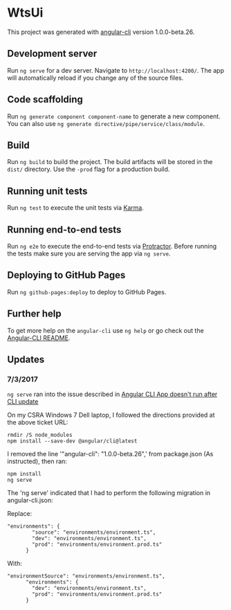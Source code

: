 # WtsUi

This project was generated with [angular-cli](https://github.com/angular/angular-cli) version 1.0.0-beta.26.

## Development server
Run `ng serve` for a dev server. Navigate to `http://localhost:4200/`. The app will automatically reload if you change any of the source files.

## Code scaffolding

Run `ng generate component component-name` to generate a new component. You can also use `ng generate directive/pipe/service/class/module`.

## Build

Run `ng build` to build the project. The build artifacts will be stored in the `dist/` directory. Use the `-prod` flag for a production build.

## Running unit tests

Run `ng test` to execute the unit tests via [Karma](https://karma-runner.github.io).

## Running end-to-end tests

Run `ng e2e` to execute the end-to-end tests via [Protractor](http://www.protractortest.org/).
Before running the tests make sure you are serving the app via `ng serve`.

## Deploying to GitHub Pages

Run `ng github-pages:deploy` to deploy to GitHub Pages.

## Further help

To get more help on the `angular-cli` use `ng help` or go check out the [Angular-CLI README](https://github.com/angular/angular-cli/blob/master/README.md).

## Updates

### 7/3/2017

`ng serve` ran into the issue described in [Angular CLI App doesn't run after CLI update](https://github.com/angular/angular-cli/issues/4679)

On my CSRA Windows 7 Dell laptop, I followed the directions provided at the above ticket URL:

```
rmdir /S node_modules
npm install --save-dev @angular/cli@latest
```

I removed the line '"angular-cli": "1.0.0-beta.26",' from package.json (As instructed), then ran:

```
npm install
ng serve
```

The 'ng serve' indicated that I had to perform the following migration in angular-cli.json:

Replace:

```
"environments": {
        "source": "environments/environment.ts",
        "dev": "environments/environment.ts",
        "prod": "environments/environment.prod.ts"
      }
```

With:

```
"environmentSource": "environments/environment.ts",
      "environments": {
        "dev": "environments/environment.ts",
        "prod": "environments/environment.prod.ts"
      }
```


